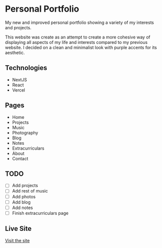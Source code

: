 # Personal Portfolio
My new and improved personal portfolio showing a variety of my interests and projects. 

This website was create as an attempt to create a more cohesive way of displaying all aspects of my life and interests compared to my previous website. I decided on a clean and minimalist look with purple accents for its aesthetic. 

## Technologies
- NextJS
- React
- Vercel

## Pages
- Home
- Projects
- Music
- Photography
- Blog
- Notes
- Extracurriculars
- About
- Contact

## TODO
- [ ] Add projects
- [ ] Add rest of music
- [ ] Add photos
- [ ] Add blog
- [ ] Add notes
- [ ] Finish extracurriculars page

## Live Site
[Visit the site](https://nathan-thurber.vercel.app/)